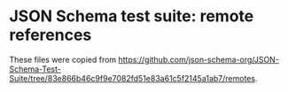 # JSON Schema test suite: remote references

These files were copied from
https://github.com/json-schema-org/JSON-Schema-Test-Suite/tree/83e866b46c9f9e7082fd51e83a61c5f2145a1ab7/remotes.
